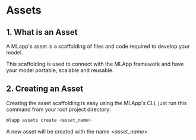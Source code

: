 # Assets

## 1. What is an Asset

A MLapp's asset is a scaffolding of files and code required to develop your model.

This scaffolding is used to connect with the MLApp framework and have your model portable, scalable and reusable.

## 2. Creating an Asset

Creating the asset scaffolding is easy using the MLApp's CLI, just run this command from your root project directory:

```bash
mlapp assets create <asset_name>
```

A new asset will be created with the name <_asset_name_>.
